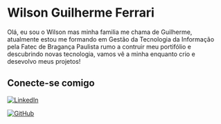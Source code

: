 # Wilson Guilherme Ferrari

Olá, eu sou o Wilson mas minha familia me chama de Guilherme, atualmente estou me formando em Gestão da Tecnologia da Informação pela Fatec de Bragança Paulista rumo a contruir meu  portifólio e descubrindo novas tecnologia, vamos vê a minha enquanto crio e desevolvo meus projetos!

## Conecte-se comigo
[![LinkedIn](https://img.shields.io/badge/LinkedIn-0077B5?style=for-the-badge&logo=linkedin&logoColor=white)](https://www.linkedin.com/in/wilson-guilherme-ferrari-a2682172/)

[![GitHub](https://img.shields.io/badge/GitHub-100000?style=for-the-badge&logo=github&logoColor=white)](https://github.com/wgferrari)



